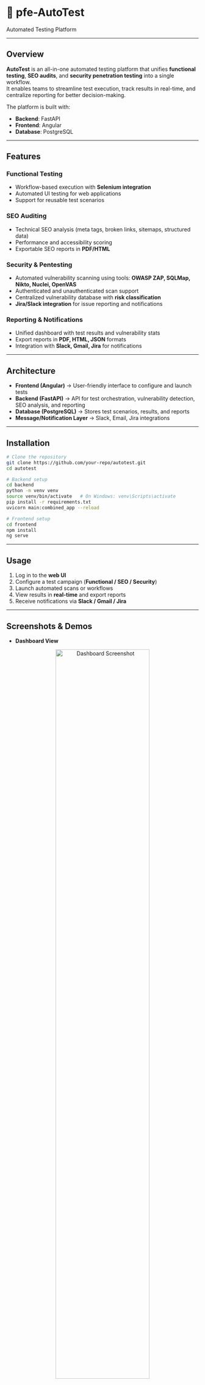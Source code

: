 # 🚀 pfe-AutoTest
Automated Testing Platform  

---

## Overview
**AutoTest** is an all-in-one automated testing platform that unifies **functional testing**, **SEO audits**, and **security penetration testing** into a single workflow.  
It enables teams to streamline test execution, track results in real-time, and centralize reporting for better decision-making.

The platform is built with:
- **Backend**: FastAPI  
- **Frontend**: Angular  
- **Database**: PostgreSQL  

---

## Features

### Functional Testing
- Workflow-based execution with **Selenium integration**  
- Automated UI testing for web applications  
- Support for reusable test scenarios  

### SEO Auditing
- Technical SEO analysis (meta tags, broken links, sitemaps, structured data)  
- Performance and accessibility scoring  
- Exportable SEO reports in **PDF/HTML**  

### Security & Pentesting
- Automated vulnerability scanning using tools: **OWASP ZAP, SQLMap, Nikto, Nuclei, OpenVAS**  
- Authenticated and unauthenticated scan support  
- Centralized vulnerability database with **risk classification**  
- **Jira/Slack integration** for issue reporting and notifications  

### Reporting & Notifications
- Unified dashboard with test results and vulnerability stats  
- Export reports in **PDF, HTML, JSON** formats  
- Integration with **Slack, Gmail, Jira** for notifications  

---

## Architecture
- **Frontend (Angular)** → User-friendly interface to configure and launch tests  
- **Backend (FastAPI)** → API for test orchestration, vulnerability detection, SEO analysis, and reporting  
- **Database (PostgreSQL)** → Stores test scenarios, results, and reports  
- **Message/Notification Layer** → Slack, Email, Jira integrations  

---

## Installation

```bash
# Clone the repository
git clone https://github.com/your-repo/autotest.git
cd autotest

# Backend setup
cd backend
python -m venv venv
source venv/bin/activate   # On Windows: venv\Scripts\activate
pip install -r requirements.txt
uvicorn main:combined_app --reload

# Frontend setup
cd frontend
npm install
ng serve
````

---

## Usage

1. Log in to the **web UI**
2. Configure a test campaign (**Functional / SEO / Security**)
3. Launch automated scans or workflows
4. View results in **real-time** and export reports
5. Receive notifications via **Slack / Gmail / Jira**

---

## Screenshots & Demos

* **Dashboard View**

<p align="center">
  <a href="https://demo-link-dashboard.com">
    <img src="docs/screenshots/dashboard.png" alt="Dashboard Screenshot" width="70%"/>
  </a>
</p>

* **Functional Testing Workflow**

<p align="center">
  <a href="https://demo-link-functional.com">
    <img src="docs/screenshots/functional.png" alt="Functional Testing Screenshot" width="70%"/>
  </a>
</p>

* **SEO Audit Report**

<p align="center">
  <a href="https://demo-link-seo.com">
    <img src="docs/screenshots/seo.png" alt="SEO Report Screenshot" width="70%"/>
  </a>
</p>

* **Pentest Scan Results**

<p align="center">
  <a href="https://demo-link-security.com">
    <img src="docs/screenshots/security.png" alt="Pentest Screenshot" width="70%"/>
  </a>
</p>

---

## Authors

* **Rihab Cherni**
* **Maïssa Ben Ghalba**